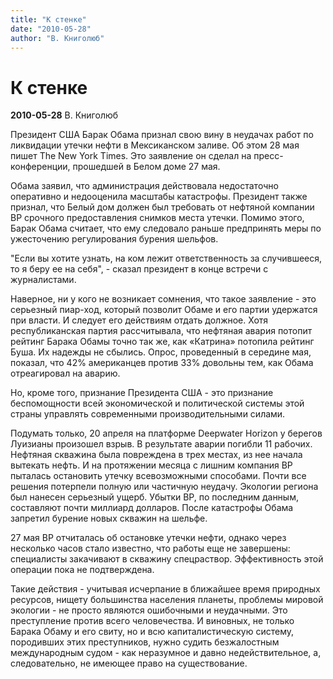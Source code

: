 ```yaml
---
title: "К стенке"
date: "2010-05-28"
author: "В. Книголюб"
---
```


# К стенке

**2010-05-28** В. Книголюб

Президент США Барак Обама признал свою вину в неудачах работ по ликвидации утечки нефти в Мексиканском заливе. Об этом 28 мая пишет The New York Times. Это заявление он сделал на пресс-конференции, прошедшей в Белом доме 27 мая.

Обама заявил, что администрация действовала недостаточно оперативно и недооценила масштабы катастрофы. Президент также признал, что Белый дом должен был требовать от нефтяной компании BP срочного предоставления снимков места утечки. Помимо этого, Барак Обама считает, что ему следовало раньше предпринять меры по ужесточению регулирования бурения шельфов.

"Если вы хотите узнать, на ком лежит ответственность за случившееся, то я беру ее на себя", - сказал президент в конце встречи с журналистами.

Наверное, ни у кого не возникает сомнения, что такое заявление - это серьезный пиар-ход, который позволит Обаме и его партии удержатся при власти. И следует его действиям отдать должное. Хотя республиканская партия рассчитывала, что нефтяная авария потопит рейтинг Барака Обамы точно так же, как «Катрина» потопила рейтинг Буша. Их надежды не сбылись. Опрос, проведенный в середине мая, показал, что 42% американцев против 33% довольны тем, как Обама отреагировал на аварию.

Но, кроме того, признание Президента США - это признание беспомощности всей экономической и политической системы этой страны управлять современными производительными силами.

Подумать только, 20 апреля на платформе Deepwater Horizon у берегов Луизианы произошел взрыв. В результате аварии погибли 11 рабочих. Нефтяная скважина была повреждена в трех местах, из нее начала вытекать нефть. И на протяжении месяца с лишним компания BP пыталась остановить утечку всевозможными способами. Почти все решения потерпели полную или частичную неудачу. Экологии региона был нанесен серьезный ущерб. Убытки BP, по последним данным, составляют почти миллиард долларов. После катастрофы Обама запретил бурение новых скважин на шельфе.

27 мая BP отчиталась об остановке утечки нефти, однако через несколько часов стало известно, что работы еще не завершены: специалисты закачивают в скважину спецраствор. Эффективность этой операции пока не подтверждена.

Такие действия - учитывая исчерпание в ближайшее время природных ресурсов, нищету большинства населения планеты, проблемы мировой экологии - не просто являются ошибочными и неудачными. Это преступление против всего человечества. И виновных, не только Барака Обаму и его свиту, но и всю капиталистическую систему, породивших этих преступников, нужно судить безжалостным международным судом - как неразумное и давно недействительное, а, следовательно, не имеющее право на существование.